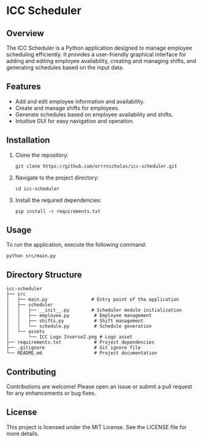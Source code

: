 # ICC Scheduler

## Overview
The ICC Scheduler is a Python application designed to manage employee scheduling efficiently. It provides a user-friendly graphical interface for adding and editing employee availability, creating and managing shifts, and generating schedules based on the input data.

## Features
- Add and edit employee information and availability.
- Create and manage shifts for employees.
- Generate schedules based on employee availability and shifts.
- Intuitive GUI for easy navigation and operation.

## Installation
1. Clone the repository:
   ```
   git clone https://github.com/orrrnicholas/icc-scheduler.git
   ```
2. Navigate to the project directory:
   ```
   cd icc-scheduler
   ```
3. Install the required dependencies:
   ```
   pip install -r requirements.txt
   ```

## Usage
To run the application, execute the following command:
```
python src/main.py
```

## Directory Structure
```
icc-scheduler
├── src
│   ├── main.py                # Entry point of the application
│   ├── scheduler
│   │   ├── __init__.py        # Scheduler module initialization
│   │   ├── employee.py         # Employee management
│   │   ├── shifts.py           # Shift management
│   │   └── schedule.py         # Schedule generation
│   └── assets
│       └── ICC Logo Inverse2.png # Logo asset
├── requirements.txt            # Project dependencies
├── .gitignore                  # Git ignore file
└── README.md                   # Project documentation
```

## Contributing
Contributions are welcome! Please open an issue or submit a pull request for any enhancements or bug fixes.

## License
This project is licensed under the MIT License. See the LICENSE file for more details.